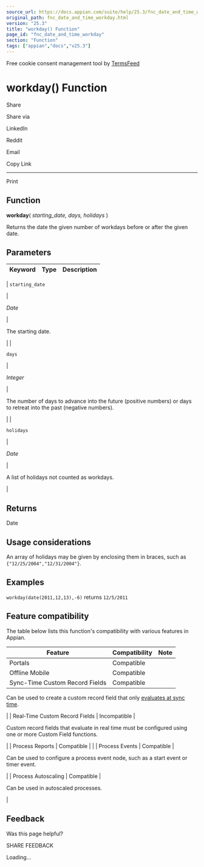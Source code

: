 ```yaml
---
source_url: https://docs.appian.com/suite/help/25.3/fnc_date_and_time_workday.html
original_path: fnc_date_and_time_workday.html
version: "25.3"
title: "workday() Function"
page_id: "fnc_date_and_time_workday"
section: "Function"
tags: ["appian","docs","v25.3"]
---
```



Free cookie consent management tool by [TermsFeed](https://www.termsfeed.com/)

# workday() Function

Share

Share via

LinkedIn

Reddit

Email

Copy Link

* * *

Print

## Function

**workday**( _starting\_date, days, holidays_ )

Returns the date the given number of workdays before or after the given date.

## Parameters

| Keyword | Type | Description |
| --- | --- | --- |
|
`starting_date`

 |

_Date_

 |

The starting date.

 |
|

`days`

 |

_Integer_

 |

The number of days to advance into the future (positive numbers) or days to retreat into the past (negative numbers).

 |
|

`holidays`

 |

_Date_

 |

A list of holidays not counted as workdays.

 |

## Returns

Date

## Usage considerations

An array of holidays may be given by enclosing them in braces, such as `{"12/25/2004","12/31/2004"}`.

## Examples

`workday(date(2011,12,13),-6)` returns `12/5/2011`

## Feature compatibility

The table below lists this function's compatibility with various features in Appian.

| Feature | Compatibility | Note |
| --- | --- | --- |
| Portals | Compatible |  |
| Offline Mobile | Compatible |  |
| Sync-Time Custom Record Fields | Compatible |
Can be used to create a custom record field that only [evaluates at sync time](custom-record-fields.html#prodlink-sync-time-evaluations).

 |
| Real-Time Custom Record Fields | Incompatible |

Custom record fields that evaluate in real time must be configured using one or more Custom Field functions.

 |
| Process Reports | Compatible |  |
| Process Events | Compatible |

Can be used to configure a process event node, such as a start event or timer event.

 |
| Process Autoscaling | Compatible |

Can be used in autoscaled processes.

 |

## Feedback

Was this page helpful?

SHARE FEEDBACK

Loading...